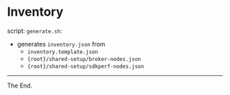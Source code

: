 # Inventory

script: `generate.sh`:
  - generates `inventory.json` from
    - `inventory.template.json`
    - `{root}/shared-setup/broker-nodes.json`
    - `{root}/shared-setup/sdkperf-nodes.json`

---
The End.
